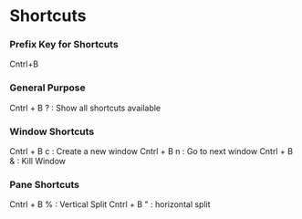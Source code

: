 # Shortcuts

### Prefix Key for Shortcuts

Cntrl+B

### General Purpose

Cntrl + B ? : Show all shortcuts available

### Window Shortcuts

Cntrl + B c : Create a new window
Cntrl + B n : Go to next window
Cntrl + B & : Kill Window

### Pane Shortcuts

Cntrl + B % : Vertical Split
Cntrl + B " : horizontal split
